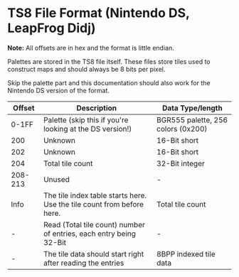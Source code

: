 # TS8 File Format (Nintendo DS, LeapFrog Didj)

**Note:** All offsets are in hex and the format is little endian.

Palettes are stored in the TS8 file itself. These files store tiles used to construct maps and should always be 8 bits per pixel.

Skip the palette part and this documentation should also work for the Nintendo DS version of the format.

| Offset  | Description | Data Type/length |
|---------|-----------------------------------------------------------------------|------------------|
| 0-1FF   | Palette (skip this if you're looking at the DS version!) | BGR555 palette, 256 colors (0x200) |
| 200     | Unknown | 16-Bit short |
| 202     | Unknown | 16-Bit short |
| 204     | Total tile count | 32-Bit integer |
| 208-213 | Unused | - |
| Info    | The tile index table starts here. Use the tile count from before here. | Total tile count |
| -       | Read (Total tile count) number of entries, each entry being 32-Bit     | - |
| -       | The tile data should start right after reading the entries             | 8BPP indexed tile data |
